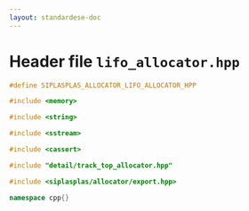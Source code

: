 ```yaml
---
layout: standardese-doc
---
```


# Header file `lifo_allocator.hpp`

``` cpp
#define SIPLASPLAS_ALLOCATOR_LIFO_ALLOCATOR_HPP 

#include <memory>

#include <string>

#include <sstream>

#include <cassert>

#include "detail/track_top_allocator.hpp"

#include <siplasplas/allocator/export.hpp>

namespace cpp{}
```
